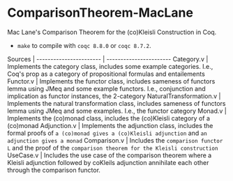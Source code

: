 # ComparisonTheorem-MacLane

Mac Lane's Comparison Theorem for the (co)Kleisli Construction in Coq.

- `make` to compile with `coqc 8.8.0` or `coqc 8.7.2`.

Sources                 | 
----------------------- | -----------------------
Category.v              | Implements the category class, includes some example categories. I.e., Coq's prop as a category of propositional formulas and entailements
Functor.v               | Implements the functor class, includes sameness of functors lemma using JMeq and some example functors. I.e., conjunction and implication as functor instances, the 2-category
NaturalTransformation.v | Implements the natural transformation class, includes sameness of functors lemma using JMeq and some examples. I.e., the functor category
Monad.v                 | Implements the (co)monad class, includes the (co)Kleisli category of a (co)monad
Adjunction.v            | Implements the adjunction class, includes the formal proofs of `a (co)monad gives a (co)Kleisli adjunction` and `an adjunction gives a monad`
Comparison.v            | Includes the `comparison functor L` and the proof of the `comparison theorem for the Kleisli construction`
UseCase.v               | Includes the use case of the comparison theorem where a Kleisli adjunction followed by coKleils adjunction annihilate each other through the comparison functor.
